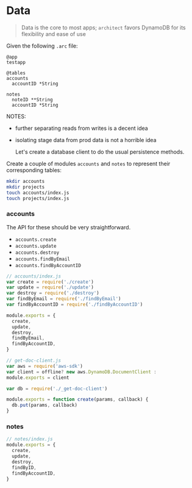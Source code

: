 # Data

> Data is the core to most apps; `architect` favors DynamoDB for its flexibility and ease of use

Given the following `.arc` file:

```arc
@app
testapp

@tables
accounts
  accountID *String

notes
  noteID **String
  accountID *String
```

NOTES:

- further separating reads from writes is a decent idea
- isolating stage data from prod data is not a horrible idea

    Let's create a database client to do the usual persistence methods.

Create a couple of modules `accounts` and `notes` to represent their corresponding tables:

```bash
mkdir accounts
mkdir projects
touch accounts/index.js
touch projects/index.js
```

### accounts

The API for these should be very straightforward.

- `accounts.create`
- `accounts.update`
- `accounts.destroy`
- `accounts.findByEmail`
- `accounts.findByAccountID`

```javascript
// accounts/index.js
var create = require('./create')
var update = require('./update')
var destroy = require('./destroy')
var findByEmail = require('./findByEmail')
var findByAccountID = require('./findByAccountID')

module.exports = {
  create,
  update,
  destroy,
  findByEmail,
  findByAccountID,
}
```

```javascript
// get-doc-client.js
var aws = require('aws-sdk')
var client = offline? new aws.DynamoDB.DocumentClient : 
module.exports = client
```

```javascript
var db = require('./_get-doc-client')

module.exports = function create(params, callback) {
  db.put(params, callback)
}
```

### notes

```javascript
// notes/index.js
module.exports = {
  create,
  update,
  destroy,
  findByID,
  findByAccountID,
}
```
